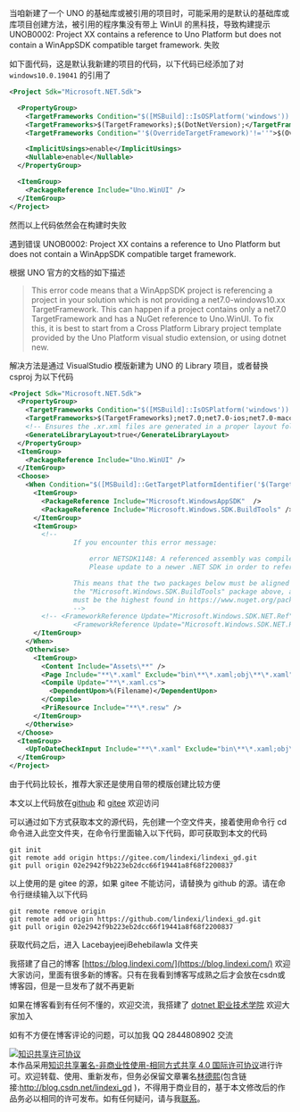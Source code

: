 
当咱新建了一个 UNO 的基础库或被引用的项目时，可能采用的是默认的基础库或库项目创建方法，被引用的程序集没有带上 WinUI 的黑科技，导致构建提示 UNOB0002: Project XX contains a reference to Uno Platform but does not contain a WinAppSDK compatible target framework. 失败

<!--more-->


<!-- 发布 -->
<!-- 博客 -->

如下面代码，这是默认我新建的项目的代码，以下代码已经添加了对 `windows10.0.19041` 的引用了

```xml
<Project Sdk="Microsoft.NET.Sdk">

  <PropertyGroup>
    <TargetFrameworks Condition="$([MSBuild]::IsOSPlatform('windows')) or '$(EnableWindowsTargeting)' == 'true'">$(TargetFrameworks);$(DotNetVersion)-windows10.0.19041</TargetFrameworks>
    <TargetFrameworks>$(TargetFrameworks);$(DotNetVersion);</TargetFrameworks>
    <TargetFrameworks Condition="'$(OverrideTargetFramework)'!=''">$(OverrideTargetFramework)</TargetFrameworks>

    <ImplicitUsings>enable</ImplicitUsings>
    <Nullable>enable</Nullable>
  </PropertyGroup>

  <ItemGroup>
    <PackageReference Include="Uno.WinUI" />
  </ItemGroup>
</Project>
```

然而以上代码依然会在构建时失败

遇到错误 UNOB0002: Project XX contains a reference to Uno Platform but does not contain a WinAppSDK compatible target framework.

根据 UNO 官方的文档的如下描述

> This error code means that a WinAppSDK project is referencing a project in your solution which is not providing a net7.0-windows10.xx TargetFramework.
> This can happen if a project contains only a net7.0 TargetFramework and has a NuGet reference to Uno.WinUI.
> To fix this, it is best to start from a Cross Platform Library project template provided by the Uno Platform visual studio extension, or using dotnet new.

解决方法是通过 VisualStudio 模版新建为 UNO 的 Library 项目，或者替换 csproj 为以下代码

```xml
<Project Sdk="Microsoft.NET.Sdk">
  <PropertyGroup>
    <TargetFrameworks Condition="$([MSBuild]::IsOSPlatform('windows')) or '$(EnableWindowsTargeting)' == 'true'">$(TargetFrameworks);net7.0-windows10.0.19041</TargetFrameworks>
    <TargetFrameworks>$(TargetFrameworks);net7.0;net7.0-ios;net7.0-maccatalyst;net7.0-android</TargetFrameworks>
    <!-- Ensures the .xr.xml files are generated in a proper layout folder -->
    <GenerateLibraryLayout>true</GenerateLibraryLayout>
  </PropertyGroup>
  <ItemGroup>
    <PackageReference Include="Uno.WinUI" />
  </ItemGroup>
  <Choose>
    <When Condition="$([MSBuild]::GetTargetPlatformIdentifier('$(TargetFramework)')) == 'windows'">
      <ItemGroup>
        <PackageReference Include="Microsoft.WindowsAppSDK"  />
        <PackageReference Include="Microsoft.Windows.SDK.BuildTools" />
      </ItemGroup>
      <ItemGroup>
        <!--
				If you encounter this error message:

					error NETSDK1148: A referenced assembly was compiled using a newer version of Microsoft.Windows.SDK.NET.dll.
					Please update to a newer .NET SDK in order to reference this assembly.

				This means that the two packages below must be aligned with the "build" version number of
				the "Microsoft.Windows.SDK.BuildTools" package above, and the "revision" version number
				must be the highest found in https://www.nuget.org/packages/Microsoft.Windows.SDK.NET.Ref.
				-->
        <!-- <FrameworkReference Update="Microsoft.Windows.SDK.NET.Ref" RuntimeFrameworkVersion="10.0.22621.28" />
				<FrameworkReference Update="Microsoft.Windows.SDK.NET.Ref" TargetingPackVersion="10.0.22621.28" /> -->
      </ItemGroup>
    </When>
    <Otherwise>
      <ItemGroup>
        <Content Include="Assets\**" />
        <Page Include="**\*.xaml" Exclude="bin\**\*.xaml;obj\**\*.xaml" />
        <Compile Update="**\*.xaml.cs">
          <DependentUpon>%(Filename)</DependentUpon>
        </Compile>
        <PriResource Include="**\*.resw" />
      </ItemGroup>
    </Otherwise>
  </Choose>
  <ItemGroup>
    <UpToDateCheckInput Include="**\*.xaml" Exclude="bin\**\*.xaml;obj\**\*.xaml" />
  </ItemGroup>
</Project>
```

由于代码比较长，推荐大家还是使用自带的模版创建比较方便




本文以上代码放在[github](https://github.com/lindexi/lindexi_gd/tree/02e2942f9b223eb2dcc66f19441a8f68f2200837/LacebayjeejiBehebilawla) 和 [gitee](https://gitee.com/lindexi/lindexi_gd/tree/02e2942f9b223eb2dcc66f19441a8f68f2200837/LacebayjeejiBehebilawla) 欢迎访问

可以通过如下方式获取本文的源代码，先创建一个空文件夹，接着使用命令行 cd 命令进入此空文件夹，在命令行里面输入以下代码，即可获取到本文的代码

```
git init
git remote add origin https://gitee.com/lindexi/lindexi_gd.git
git pull origin 02e2942f9b223eb2dcc66f19441a8f68f2200837
```

以上使用的是 gitee 的源，如果 gitee 不能访问，请替换为 github 的源。请在命令行继续输入以下代码

```
git remote remove origin
git remote add origin https://github.com/lindexi/lindexi_gd.git
git pull origin 02e2942f9b223eb2dcc66f19441a8f68f2200837
```

获取代码之后，进入 LacebayjeejiBehebilawla 文件夹


我搭建了自己的博客 [https://blog.lindexi.com/](https://blog.lindexi.com/) 欢迎大家访问，里面有很多新的博客。只有在我看到博客写成熟之后才会放在csdn或博客园，但是一旦发布了就不再更新

如果在博客看到有任何不懂的，欢迎交流，我搭建了 [dotnet 职业技术学院](https://t.me/dotnet_campus) 欢迎大家加入

如有不方便在博客评论的问题，可以加我 QQ 2844808902 交流

<a rel="license" href="http://creativecommons.org/licenses/by-nc-sa/4.0/"><img alt="知识共享许可协议" style="border-width:0" src="https://licensebuttons.net/l/by-nc-sa/4.0/88x31.png" /></a><br />本作品采用<a rel="license" href="http://creativecommons.org/licenses/by-nc-sa/4.0/">知识共享署名-非商业性使用-相同方式共享 4.0 国际许可协议</a>进行许可。欢迎转载、使用、重新发布，但务必保留文章署名[林德熙](http://blog.csdn.net/lindexi_gd)(包含链接:http://blog.csdn.net/lindexi_gd )，不得用于商业目的，基于本文修改后的作品务必以相同的许可发布。如有任何疑问，请与我[联系](mailto:lindexi_gd@163.com)。